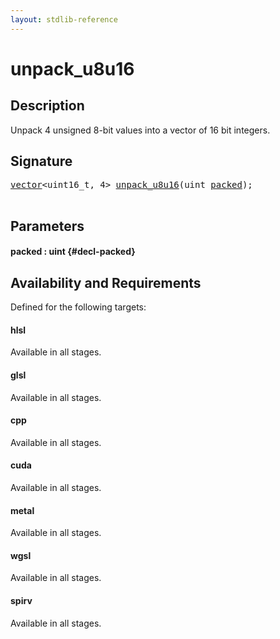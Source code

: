```yaml
---
layout: stdlib-reference
---
```


# unpack\_u8u16

## Description

Unpack 4 unsigned 8-bit values into a vector of 16 bit integers.




## Signature 

<pre>
<a href="/stdlib-reference/types/vector/index" class="code_type">vector</a>&lt;uint16_t, 4&gt; <a href="/stdlib-reference/global-decls/unpack_u8u16">unpack_u8u16</a>(<span class="code_keyword">uint</span> <a href="/stdlib-reference/global-decls/unpack_u8u16#decl-packed" class="code_param">packed</a>);

</pre>

## Parameters

#### packed  : uint {#decl-packed}

## Availability and Requirements

Defined for the following targets:

#### hlsl
Available in all stages.

#### glsl
Available in all stages.

#### cpp
Available in all stages.

#### cuda
Available in all stages.

#### metal
Available in all stages.

#### wgsl
Available in all stages.

#### spirv
Available in all stages.



